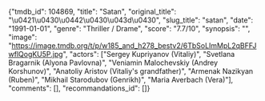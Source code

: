{"tmdb_id": 104869, "title": "Satan", "original_title": "\u0421\u0430\u0442\u0430\u043d\u0430", "slug_title": "satan", "date": "1991-01-01", "genre": "Thriller / Drame", "score": "7.7/10", "synopsis": "", "image": "https://image.tmdb.org/t/p/w185_and_h278_bestv2/6TbSoLImMpL2qBFFJwflQogKU5P.jpg", "actors": ["Sergey Kupriyanov (Vitaliy)", "Svetlana Bragarnik (Alyona Pavlovna)", "Veniamin Malochevskiy (Andrey Korshunov)", "Anatoliy Aristov (Vitaliy's grandfather)", "Armenak Nazikyan (Ruben)", "Mikhail Starodubov (Genrikh)", "Maria Averbach (Vera)"], "comments": [], "recommandations_id": []}